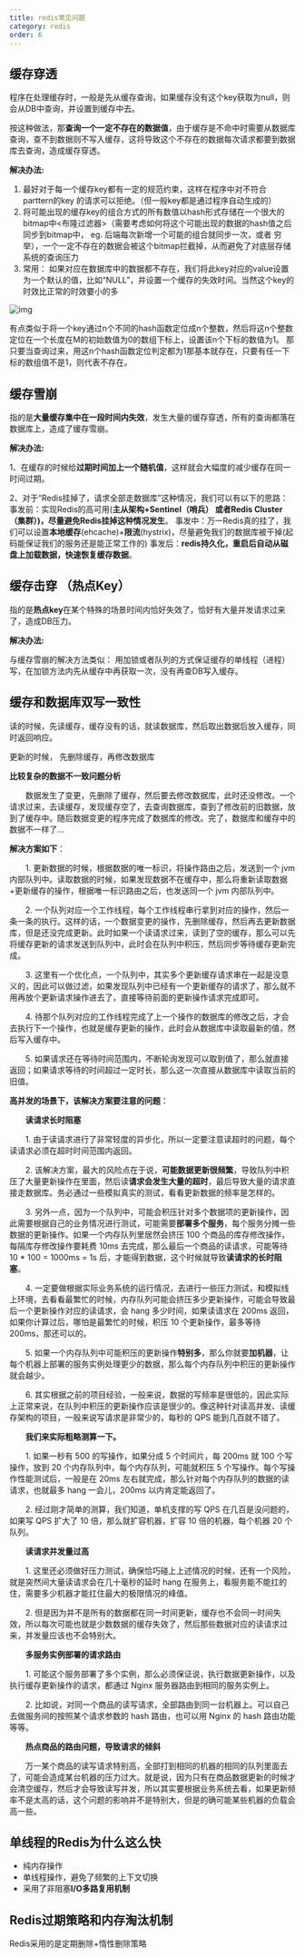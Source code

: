 ```yaml
---
title: redis常见问题
category: redis
order: 6
---
```




## 缓存穿透

程序在处理缓存时，一般是先从缓存查询，如果缓存没有这个key获取为null，则会从DB中查询，并设置到缓存中去。

按这种做法，那**查询一个一定不存在的数据值**，由于缓存是不命中时需要从数据库查询，查不到数据则不写入缓存，这将导致这个不存在的数据每次请求都要到数据库去查询，造成缓存穿透。



**解决办法:**

1. 最好对于每一个缓存key都有一定的规范约束，这样在程序中对不符合parttern的key 的请求可以拒绝。（但一般key都是通过程序自动生成的）
2. 将可能出现的缓存key的组合方式的所有数值以hash形式存储在一个很大的bitmap中<布隆过滤器>（需要考虑如何将这个可能出现的数据的hash值之后同步到bitmap中， eg. 后端每次新增一个可能的组合就同步一次，或者 穷举），一个一定不存在的数据会被这个bitmap拦截掉，从而避免了对底层存储系统的查询压力
3. 常用： 如果对应在数据库中的数据都不存在，我们将此key对应的value设置为一个默认的值，比如“NULL”，并设置一个缓存的失效时间。当然这个key的时效比正常的时效要小的多

![img](https://oscimg.oschina.net/oscnet/3c4f56ca430941f0613829b1875bd226872.jpg)

有点类似于将一个key通过n个不同的hash函数定位成n个整数，然后将这n个整数定位在一个长度在M的初始数值为0的数组下标上，设置该n个下标的数值为1。 那只要当查询过来，用这n个hash函数定位判定都为1那基本就存在，只要有任一下标的数组值不是1，则代表不存在。 



## 缓存雪崩

指的是**大量缓存集中在一段时间内失效**，发生大量的缓存穿透，所有的查询都落在数据库上，造成了缓存雪崩。 



**解决办法:**

1、在缓存的时候给**过期时间加上一个随机值**，这样就会大幅度的减少缓存在同一时间过期。

2、对于“Redis挂掉了，请求全部走数据库”这种情况，我们可以有以下的思路：
事发前：实现Redis的高可用(**主从架构+Sentinel（哨兵） 或者Redis Cluster（集群）)，尽量避免Redis挂掉这种情况发生**。
事发中：万一Redis真的挂了，我们可以设置**本地缓存**(ehcache)+**限流**(hystrix)，尽量避免我们的数据库被干掉(起码能保证我们的服务还是能正常工作的)
事发后：**redis持久化，重启后自动从磁盘上加载数据，快速恢复缓存数据**。



## 缓存击穿 （热点Key）

指的是**热点key**在某个特殊的场景时间内恰好失效了，恰好有大量并发请求过来了，造成DB压力。 



**解决办法:**

与缓存雪崩的解决方法类似： 用加锁或者队列的方式保证缓存的单线程（进程）写，在加锁方法内先从缓存中再获取一次，没有再查DB写入缓存。



## 缓存和数据库双写一致性

读的时候，先读缓存，缓存没有的话，就读数据库，然后取出数据后放入缓存，同时返回响应。

更新的时候， 先删除缓存，再修改数据库 



**比较复杂的数据不一致问题分析**

　　数据发生了变更，先删除了缓存，然后要去修改数据库，此时还没修改。一个请求过来，去读缓存，发现缓存空了，去查询数据库，查到了修改前的旧数据，放到了缓存中。随后数据变更的程序完成了数据库的修改。完了，数据库和缓存中的数据不一样了...

**解决方案如下**：

　　1. 更新数据的时候，根据数据的唯一标识，将操作路由之后，发送到一个 jvm 内部队列中。读取数据的时候，如果发现数据不在缓存中，那么将重新读取数据+更新缓存的操作，根据唯一标识路由之后，也发送同一个 jvm 内部队列中。

　　2. 一个队列对应一个工作线程，每个工作线程串行拿到对应的操作，然后一条一条的执行。这样的话，一个数据变更的操作，先删除缓存，然后再去更新数据库，但是还没完成更新。此时如果一个读请求过来，读到了空的缓存，那么可以先将缓存更新的请求发送到队列中，此时会在队列中积压，然后同步等待缓存更新完成。

　　3. 这里有一个优化点，一个队列中，其实多个更新缓存请求串在一起是没意义的，因此可以做过滤，如果发现队列中已经有一个更新缓存的请求了，那么就不用再放个更新请求操作进去了，直接等待前面的更新操作请求完成即可。

　　4. 待那个队列对应的工作线程完成了上一个操作的数据库的修改之后，才会去执行下一个操作，也就是缓存更新的操作，此时会从数据库中读取最新的值，然后写入缓存中。

　　5. 如果请求还在等待时间范围内，不断轮询发现可以取到值了，那么就直接返回；如果请求等待的时间超过一定时长，那么这一次直接从数据库中读取当前的旧值。

**高并发的场景下，该解决方案要注意的问题**：

　　**读请求长时阻塞**

　　1. 由于读请求进行了非常轻度的异步化，所以一定要注意读超时的问题，每个读请求必须在超时时间范围内返回。

　　2. 该解决方案，最大的风险点在于说，**可能数据更新很频繁**，导致队列中积压了大量更新操作在里面，然后读**请求会发生大量的超时**，最后导致大量的请求直接走数据库。务必通过一些模拟真实的测试，看看更新数据的频率是怎样的。

　　3. 另外一点，因为一个队列中，可能会积压针对多个数据项的更新操作，因此需要根据自己的业务情况进行测试，可能需要**部署多个服务**，每个服务分摊一些数据的更新操作。如果一个内存队列里居然会挤压 100 个商品的库存修改操作，每隔库存修改操作要耗费 10ms 去完成，那么最后一个商品的读请求，可能等待 10 * 100 = 1000ms = 1s 后，才能得到数据，这个时候就导致**读请求的长时阻塞**。

　　4. 一定要做根据实际业务系统的运行情况，去进行一些压力测试，和模拟线上环境，去看看最繁忙的时候，内存队列可能会挤压多少更新操作，可能会导致最后一个更新操作对应的读请求，会 hang 多少时间，如果读请求在 200ms 返回，如果你计算过后，哪怕是最繁忙的时候，积压 10 个更新操作，最多等待 200ms，那还可以的。

　　5. 如果一个内存队列中可能积压的更新操作**特别多**，那么你就要**加机器**，让每个机器上部署的服务实例处理更少的数据，那么每个内存队列中积压的更新操作就会越少。

　　6. 其实根据之前的项目经验，一般来说，数据的写频率是很低的，因此实际上正常来说，在队列中积压的更新操作应该是很少的。像这种针对读高并发、读缓存架构的项目，一般来说写请求是非常少的，每秒的 QPS 能到几百就不错了。

　　**我们来实际粗略测算一下。**

　　1. 如果一秒有 500 的写操作，如果分成 5 个时间片，每 200ms 就 100 个写操作，放到 20 个内存队列中，每个内存队列，可能就积压 5 个写操作。每个写操作性能测试后，一般是在 20ms 左右就完成，那么针对每个内存队列的数据的读请求，也就最多 hang 一会儿，200ms 以内肯定能返回了。

　　2. 经过刚才简单的测算，我们知道，单机支撑的写 QPS 在几百是没问题的，如果写 QPS 扩大了 10 倍，那么就扩容机器，扩容 10 倍的机器，每个机器 20 个队列。

　　**读请求并发量过高**

　　1. 这里还必须做好压力测试，确保恰巧碰上上述情况的时候，还有一个风险，就是突然间大量读请求会在几十毫秒的延时 hang 在服务上，看服务能不能扛的住，需要多少机器才能扛住最大的极限情况的峰值。

　　2. 但是因为并不是所有的数据都在同一时间更新，缓存也不会同一时间失效，所以每次可能也就是少数数据的缓存失效了，然后那些数据对应的读请求过来，并发量应该也不会特别大。

　　**多服务实例部署的请求路由**

　　1. 可能这个服务部署了多个实例，那么必须保证说，执行数据更新操作，以及执行缓存更新操作的请求，都通过 Nginx 服务器路由到相同的服务实例上。

　　2. 比如说，对同一个商品的读写请求，全部路由到同一台机器上。可以自己去做服务间的按照某个请求参数的 hash 路由，也可以用 Nginx 的 hash 路由功能等等。

　　**热点商品的路由问题，导致请求的倾斜**

　　万一某个商品的读写请求特别高，全部打到相同的机器的相同的队列里面去了，可能会造成某台机器的压力过大。就是说，因为只有在商品数据更新的时候才会清空缓存，然后才会导致读写并发，所以其实要根据业务系统去看，如果更新频率不是太高的话，这个问题的影响并不是特别大，但是的确可能某些机器的负载会高一些。



## 单线程的Redis为什么这么快

- 纯内存操作
- 单线程操作，避免了频繁的上下文切换
- 采用了非阻塞**I/O多路复用机制**



## Redis过期策略和内存淘汰机制

Redis采用的是定期删除+惰性删除策略 